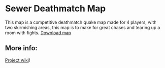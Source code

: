 # Sewer Deathmatch Map
This map is a competitive deathmatch quake map made for 4 players, with two skirmishing areas, this map is to make for great chases and tearing up a room with fights.  [Download map](https://github.com/BearShorts11/SewerQuakeMap/tree/main/MapFiles)
## More info:
[Project wiki](https://github.com/BearShorts11/SiloQuakeMap/wiki)!
